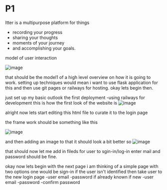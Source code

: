 # P1
Itter is a multipurpose platform for things 
- recording your progress
- sharing your thoughts
- moments of your journey
- and accomplishing your goals.


model of user interaction

![image](https://github.com/user-attachments/assets/c2162d75-e84a-45e1-82e4-724b76ba8563)

that should be the model1 of a high level overview on how it is going to work.
setting up techniques would mean i want to use flask application for this and then use git pages or railways for hosting.
okay lets begin then.

just set up my basic outlook the first deployment 
-using railways for development
this is how the first look of the website is
![image](https://github.com/user-attachments/assets/e8ec412c-214e-4b32-a422-f1844fcb4258)


alright now lets start editing this html file to curate it to the login page

the frame work should be something like this

![image](https://github.com/user-attachments/assets/ea015372-71fb-4fca-9e58-78add5f14c38)

and then adding an image to that it should look a bit better so 
![image](https://github.com/user-attachments/assets/3b376691-0445-4d3e-9f95-9d828b637228)

that should now let me add in fileds for user to sgin-in/log-in enter mail and password should be fine.

okay now lets begin with the next page i am thinking of a simple page with two options one would be sign-in if the user isn't identified then take user to the new login page
-user email
-password
if already known
if new 
-user email
-password
-confirm password

